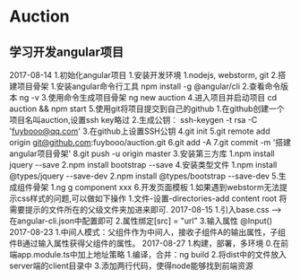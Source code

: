 # Auction

## 学习开发angular项目

2017-08-14
1.初始化angular项目
  1.安装开发环境
    1.nodejs, webstorm, git
  2.搭建项目骨架
    1.安装angular命令行工具 npm install -g @angular/cli
    2.查看命令版本 ng -v
    3.使用命令生成项目骨架 ng new auction
    4.进入项目并启动项目 cd auction && npm start
    5.使用git将项目提交到自己的github
      1.在github创建一个项目名叫auction,设置ssh key略过
      2.生成公钥： ssh-keygen -t rsa -C 'fuybooo@qq.com'
      3.在github上设置SSH公钥
      4.git init
      5.git remote add origin git@github.com:fuybooo/auction.git
      6.git add -A
      7.git commit -m '搭建angular项目骨架'
      8.git push -u origin master
  3.安装第三方库
    1.npm install jquery --save
    2.npm install bootstrap --save
  4.安装类型文件
    1.npm install @types/jquery --save-dev
    2.npm install @types/bootstrap --save-dev
  5.生成组件骨架
    1.ng g component xxx
  6.开发页面模板
    1.如果遇到webstorm无法提示css样式的问题,可以做如下操作
      1.文件-设置-directories-add content root 将需要提示的文件所在的父级文件夹加进来即可.
2017-08-15
1.引入base.css --> 在angular-cli.json中配置即可
2.属性绑定[src] = "url"
3.输入属性 @Input()
2017-08-23
1.中间人模式：父组件作为中间人，接收子组件A的输出属性，子组件B通过输入属性获得父组件的属性。
2017-08-27
1.构建，部署，多环境
  0.在前端app.module.ts中加上地址策略
  1.编译，合并：ng build
  2.将dist中的文件放入server端的client目录中
  3.添加两行代码，使得node能够找到前端资源
  
  

